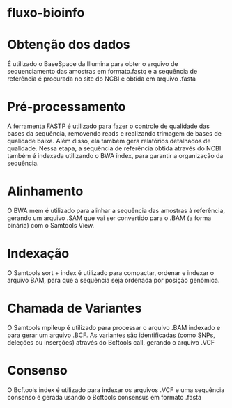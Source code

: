 # fluxo-bioinfo
# Obtenção dos dados
É utilizado o BaseSpace da Illumina para obter o arquivo de sequenciamento das amostras em formato.fastq e a sequência de referência é procurada no site do NCBI e obtida em arquivo .fasta
# Pré-processamento
A ferramenta FASTP é utilizado para fazer o controle de qualidade das bases da sequência, removendo reads e realizando trimagem de bases de qualidade baixa. Além disso, ela também gera relatórios detalhados de qualidade. Nessa etapa, a sequência de referência obtida através do NCBI também é indexada utilizando o BWA index, para garantir a organização da sequência.
# Alinhamento 
O BWA mem é utilizado para alinhar a sequência das amostras à referência, gerando um arquivo .SAM que vai ser convertido para o .BAM (a forma binária) com o Samtools View.
# Indexação 
O Samtools sort + index é utilizado para compactar, ordenar e indexar o arquivo BAM, para que a sequência seja ordenada por posição genômica.
# Chamada de Variantes
O Samtools mpileup é utilizado para processar o arquivo .BAM indexado e para gerar um arquivo .BCF. As variantes são identificadas (como SNPs, deleções ou inserções) através do Bcftools call, gerando o arquivo .VCF
# Consenso
O Bcftools index é utilizado para indexar os arquivos .VCF e uma sequência consenso é gerada usando o Bcftools consensus em formato .fasta
